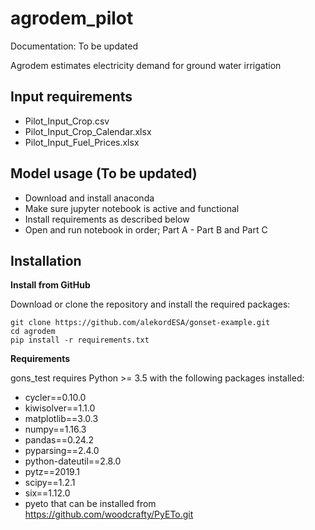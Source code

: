 # agrodem_pilot

Documentation: To be updated

Agrodem estimates electricity demand for ground water irrigation

## Input requirements
- Pilot_Input_Crop.csv
- Pilot_Input_Crop_Calendar.xlsx
- Pilot_Input_Fuel_Prices.xlsx

## Model usage (To be updated)

- Download and install anaconda 
- Make sure jupyter notebook is active and functional
- Install requirements as described below
- Open and run notebook in order; Part A - Part B and Part C

## Installation

**Install from GitHub**

Download or clone the repository and install the required packages:

```
git clone https://github.com/alekordESA/gonset-example.git
cd agrodem
pip install -r requirements.txt
```

**Requirements**

gons_test requires Python >= 3.5 with the following packages installed:
- cycler==0.10.0
- kiwisolver==1.1.0
- matplotlib==3.0.3
- numpy==1.16.3
- pandas==0.24.2
- pyparsing==2.4.0
- python-dateutil==2.8.0
- pytz==2019.1
- scipy==1.2.1
- six==1.12.0
- pyeto that can be installed from https://github.com/woodcrafty/PyETo.git
